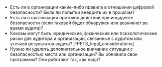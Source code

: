 
* Есть ли в организации какие-либо правила в отношении цифровой безопасности? Были ли попытки внедрить их в прошлом?
* Есть ли в организации протокол действий при инциденте безопасности (если таковой будет обнаружен или возникнет во время аудита)?
* Каковы могут быть юридические, физические или психологические риски для аудитора и организации, связанные с аудитом или утечкой результатов аудита? [^PETS_legal_considerations]
* Нужно ли уделить дополнительное внимание ситуации с безопасностью места или организации? Вы обновили свои программы? Они работают так, как надо?

